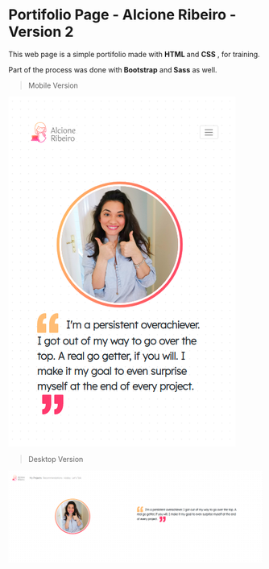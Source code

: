 <h1>Portifolio Page - Alcione Ribeiro - Version 2</h1>

This web page is a simple portifolio made with <strong> HTML </strong> and <strong> CSS</strong> , for training.

Part of the process was done with<strong>  Bootstrap</strong>  and<strong>  Sass</strong>  as well.

>Mobile Version

![Screenshot Page Mobile](./assests/Mobile.png)




>Desktop Version

![Screenshot Page Mobile](./assests/Desktop-V2.png)